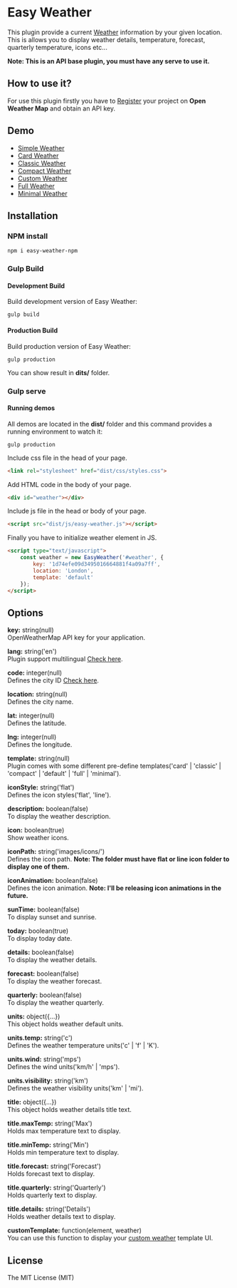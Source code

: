 # Easy Weather
This plugin provide a current [Weather](https://openweathermap.org/api) information by your given location. This is allows you to display weather details, temperature, forecast, quarterly temperature, icons etc...

__**Note: This is an API base plugin, you must have any serve to use it.**__

## How to use it?
For use this plugin firstly you have to [Register](https://home.openweathermap.org/users/sign_in) your project on **Open Weather Map** and obtain an API key.

## Demo
* [Simple Weather](https://devamit0612.github.io/easy-weather/dist/)
* [Card Weather](https://devamit0612.github.io/easy-weather/dist/card.html)
* [Classic Weather](https://devamit0612.github.io/easy-weather/dist/classic.html)
* [Compact Weather](https://devamit0612.github.io/easy-weather/dist/compact.html)
* [Custom Weather](https://devamit0612.github.io/easy-weather/dist/custom.html)
* [Full Weather](https://devamit0612.github.io/easy-weather/dist/full.html)
* [Minimal Weather](https://devamit0612.github.io/easy-weather/dist/minimal.html)

## Installation
### NPM install
```console
npm i easy-weather-npm
```

### Gulp Build
#### Development Build
Build development version of Easy Weather:
```console
gulp build
```
#### Production Build
Build production version of Easy Weather:
```console
gulp production
```
You can show result in **dits/** folder.

### Gulp serve
#### Running demos
All demos are located in the **dist/** folder and this command provides a running environment to watch it:
```console
gulp production
```

Include css file in the head of your page.
```html
<link rel="stylesheet" href="dist/css/styles.css">
```

Add HTML code in the body of your page.
```html
<div id="weather"></div>
```

Include js file in the head or body of your page.
```html
<script src="dist/js/easy-weather.js"></script>
```

Finally you have to initialize weather element in JS.
```html
<script type="text/javascript">
    const weather = new EasyWeather('#weather', {
        key: '1d74efe09d3495016664881f4a09a7ff',
        location: 'London',
        template: 'default'
    });
</script>
```

## Options
**key:** string(null)<br>
OpenWeatherMap API key for your application.

**lang:** string('en')<br>
Plugin support multilingual [Check here](https://openweathermap.org/current#multi).

**code:** integer(null)<br>
Defines the city ID [Check here](http://bulk.openweathermap.org/sample/).

**location:** string(null)<br>
Defines the city name.

**lat:** integer(null)<br>
Defines the latitude.

**lng:** integer(null)<br>
Defines the longitude.

**template:** string(null)<br>
Plugin comes with some different pre-define templates('card' | 'classic' | 'compact' | 'default' | 'full' | 'minimal').

**iconStyle:** string('flat')<br>
Defines the icon styles('flat', 'line').

**description:** boolean(false)<br>
To display the weather description.

**icon:** boolean(true)<br>
Show weather icons.

**iconPath:** string('images/icons/')<br>
Defines the icon path.
__Note: The folder must have flat or line icon folder to display one of them.__

**iconAnimation:** boolean(false)<br>
Defines the icon animation.
__Note: I'll be releasing icon animations in the future.__

**sunTime:** boolean(false)<br>
To display sunset and sunrise.

**today:** boolean(true)<br>
To display today date.

**details:** boolean(false)<br>
To display the weather details.

**forecast:** boolean(false)<br>
To display the weather forecast.

**quarterly:** boolean(false)<br>
To display the weather quarterly.

**units:** object({...})<br>
This object holds weather default units.

**units.temp:** string('c')<br>
Defines the weather temperature units('c' | 'f' | 'K').

**units.wind:** string('mps')<br>
Defines the wind units('km/h' | 'mps').

**units.visibility:** string('km')<br>
Defines the weather visibility units('km' | 'mi').

**title:** object({...})<br>
This object holds weather details title text.

**title.maxTemp:** string('Max')<br>
Holds max temperature text to display.

**title.minTemp:** string('Min')<br>
Holds min temperature text to display.

**title.forecast:** string('Forecast')<br>
Holds forecast text to display.

**title.quarterly:** string('Quarterly')<br>
Holds quarterly text to display.

**title.details:** string('Details')<br>
Holds weather details text to display.

**customTemplate:** function(element, weather)<br>
You can use this function to display your [custom weather](https://devamit0612.github.io/easy-weather/dist/custom.html) template UI.

## License
The MIT License (MIT)